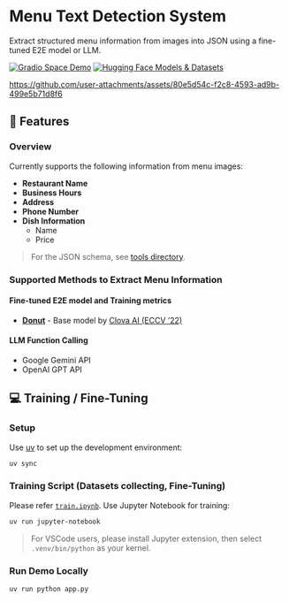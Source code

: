 # Menu Text Detection System

Extract structured menu information from images into JSON using a fine-tuned E2E model or LLM.  

[![Gradio Space Demo](https://img.shields.io/badge/GradioSpace-Demo-important?logo=huggingface)](https://huggingface.co/spaces/ryanlinjui/menu-text-detection)
[![Hugging Face Models & Datasets](https://img.shields.io/badge/HuggingFace-Models_&_Datasets-important?logo=huggingface)](https://huggingface.co/collections/ryanlinjui/menu-text-detection-670ccf527626bb004bbfb39b)

https://github.com/user-attachments/assets/80e5d54c-f2c8-4593-ad9b-499e5b71d8f6

## 🚀 Features
### Overview
Currently supports the following information from menu images:

- **Restaurant Name**  
- **Business Hours**  
- **Address**  
- **Phone Number**
- **Dish Information**
  - Name  
  - Price  

> For the JSON schema, see [tools directory](./tools).

### Supported Methods to Extract Menu Information
#### Fine-tuned E2E model and Training metrics
- [**Donut**](https://huggingface.co/ryanlinjui/donut-base-finetuned-menu) - Base model by [Clova AI (ECCV ’22)](https://github.com/clovaai/donut)

#### LLM Function Calling
- Google Gemini API
- OpenAI GPT API

## 💻 Training / Fine-Tuning
### Setup
Use [uv](https://github.com/astral-sh/uv) to set up the development environment:

```bash
uv sync
```

### Training Script (Datasets collecting, Fine-Tuning)
Please refer [`train.ipynb`](./train.ipynb). Use Jupyter Notebook for training:

```bash
uv run jupyter-notebook
```

> For VSCode users, please install Jupyter extension, then select `.venv/bin/python` as your kernel.

### Run Demo Locally
```bash
uv run python app.py
```
